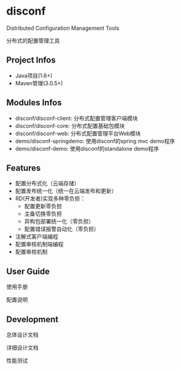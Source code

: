 disconf
=======

Distributed Configuration Management Tools 

分布式的配置管理工具

## Project Infos ##

- Java项目(1.6+)
- Maven管理(3.0.5+)

## Modules Infos ##

- disconf/disconf-client: 分布式配置管理客户端模块
- disconf/disconf-core: 分布式配置基础包模块
- disconf/disconf-web: 分布式配置管理平台Web模块
- demo/disconf-springdemo: 使用disconf的spring mvc demo程序
- demo/disconf-demo: 使用disconf的standalone demo程序

## Features ##

- 配置分布式化（云端存储）
- 配置发布统一化（统一在云端发布和更新）
- RD(开发者)实现多种零负担：
    - 配置更新零负担
    - 主备切换零负担
    - 异构包部署统一化（零负担）
    - 配置错误报警自动化（零负担）
- 注解式客户端编程
- 配置审核机制端编程
- 配置审核机制


## User Guide ##

使用手册

配置说明

## Development ##

总体设计文档

详细设计文档

性能测试


